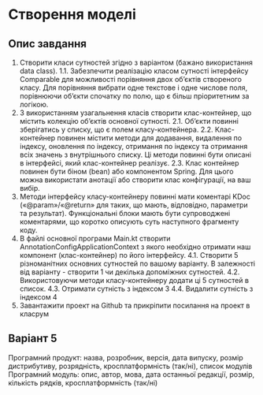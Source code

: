 # Створення моделі

## Опис завдання
1. Створити класи сутностей згідно з варіантом (бажано використання data class).
1.1. Забезпечити реалізацію класом сутності інтерфейсу Comparable для можливості порівняння двох об’єктів створеного класу. Для порівняння вибрати одне текстове і одне числове поля, порівнюючи об’єкти спочатку по полю, що є більш пріоритетним за логікою.
2. З використанням узагальнення класів створити клас-контейнер, що містить колекцію об’єктів основної сутності.
2.1. Обʼєкти повинні зберігатись у списку, що є полем класу-контейнера.
2.2. Клас-контейнер повинен містити методи для додавання, видалення по індексу, оновлення по індексу, отримання по індексу та отримання всіх значень з внутрішнього списку. Ці методи повинні бути описані в інтерфейсі, який клас-контейнер реалізує.
2.3. Клас контейнер повинен бути біном (bean) або компонентом Spring. Для цього можна використати анотації або створити клас конфігурації, на ваш вибір.
3. Методи інтерфейсу класу-контейнеру повинні мати коментарі KDoc («@param»/«@return» для таких, що мають, відповідно, параметри та результат). Функціональні блоки мають бути супроводжені коментарями, що коротко описують суть наступного фрагменту коду.
4. В файлі основної програми Main.kt створити AnnotationConfigApplicationContext з якого необхідно отримати наш компонент (клас-контейнер) по його інтерфейсу.
4.1. Створити 5 різноманітних основних сутностей по вашому варіанту. В залежності від варіанту - створити 1 чи декілька допоміжних сутностей.
4.2. Використовуючи методи класу-контейнеру додати ці 5 сутностей в список.
4.3. Отримати сутність з індексом 3
4.4. Видалити сутність з індексом 4
5. Завантажити проект на Github та прикріпити посилання на проект в класрум

## Варіант 5
Програмний продукт: назва, розробник, версія, дата випуску, розмір дистрибутиву, розрядність, кросплатформність (так/ні), список модулів
Програмний модуль: опис, автор, мова, дата останньої редакції, розмір, кількість рядків, кросплатформність (так/ні)
